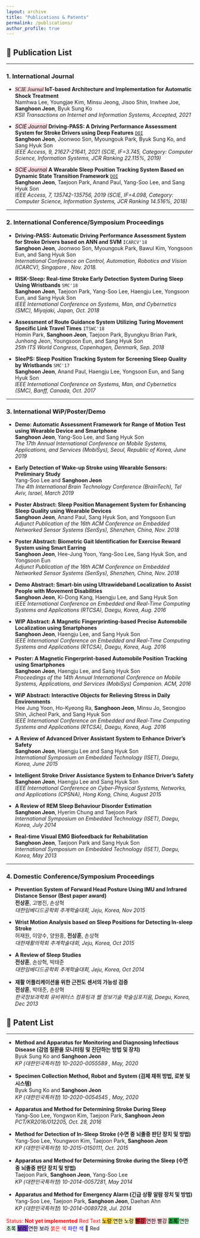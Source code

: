 ```yaml
---
layout: archive
title: "Publications & Patents"
permalink: /publications/
author_profile: true
---
```


## 📓 Publication List
***

### 1. International Journal

* <mark style='background-color: #ffdce0; font-style:italic; font-family:Bebas Neue'> SCIE Journal </mark> **IoT-based Architecture and Implementation for Automatic Shock Treatment** <br>
Namhwa Lee, Youngjae Kim, Minsu Jeong, Jisoo Shin, Inwhee Joe, **Sanghoon Jeon**, Byuk Sung Ko<br>
_KSII Transactions on Internet and Information Systems, Accepted, 2021_

* <mark style='background-color: #ffdce0'> _SCIE Journal_</mark>  **Driving-PASS: A Driving Performance Assessment System for Stroke Drivers using Deep Features**  [`DOI`](https://doi.org/10.1109/ACCESS.2021.3055870)<br>
**Sanghoon Jeon**, Joonwoo Son, Myoungouk Park, Byuk Sung Ko, and Sang Hyuk Son<br>
_IEEE Access, 9, 21627-21641, 2021 (SCIE, IF=3.745, Category: Computer Science, Information Systems, JCR Ranking  22.115%, 2019)_

* <mark style='background-color: #ffdce0'> _SCIE Journal_</mark>  **A Wearable Sleep Position Tracking System Based on Dynamic State Transition Framework**  [`DOI`](https://doi.org/10.1109/ACCESS.2019.2942608)<br>
**Sanghoon Jeon**, Taejoon Park, Anand Paul, Yang-Soo Lee, and Sang Hyuk Son<br>
_IEEE Access, 7, 135742-135756, 2019 (SCIE, IF=4.098, Category: Computer Science, Information Systems, JCR Ranking  14.516%, 2018)_


***
### 2. International Conference/Symposium Proceedings

* **Driving-PASS: Automatic Driving Performance Assessment System for Stroke Drivers based on ANN and SVM** `ICARCV'18`<br>
    **Sanghoon Jeon**, Joonwoo Son, Myoungouk Park, Bawul Kim, Yongsoon Eun, and Sang Hyuk Son<br>
    _International Conference on Control, Automation, Robotics and Vision  (ICARCV), Singapore , Nov. 2018._  

* **RISK-Sleep: Real-time Stroke Early Detection System During Sleep Using Wristbands** `SMC'18` <br>
**Sanghoon Jeon**, Taejoon Park, Yang-Soo Lee, Haengju Lee, Yongsoon Eun, and Sang Hyuk Son<br>
_IEEE International Conference on Systems, Man, and Cybernetics (SMC), Miyajaki, Japan, Oct. 2018_

* **Assessment of Route Guidance System Utilizing Turing Movement Specific Link Travel Times** `ITSWC'18`<br>
Homin Park, **Sanghoon Jeon**, Taejoon Park, Byungkyu Brian Park, Junhong Jeon, Youngsoon Eun, and Sang Hyuk Son<br>
_25th ITS World Congress, Copenhagen, Denmark, Sep. 2018_

* **SleePS: Sleep Position Tracking System for Screening Sleep Quality by Wristbands** `SMC'17` <br>
  **Sanghoon Jeon**, Anand Paul, Haengju Lee, Yongsoon Eun, and Sang Hyuk Son<br>
_IEEE International Conference on Systems, Man, and Cybernetics (SMC), Banff, Canada, Oct. 2017_

***
### 3. International WiP/Poster/Demo

* **Demo: Automatic Assessment Framework for Range of Motion Test using Wearable Device and Smartphone**<br>
 **Sanghoon Jeon**, Yang-Soo Lee, and Sang Hyuk Son<br>
 _The 17th Annual International Conference on Mobile Systems, Applications, and Services (MobiSys), Seoul, Republic of Korea, June 2019_

* **Early Detection of Wake-up Stroke using Wearable Sensors: Preliminary Study**<br>
Yang-Soo Lee and **Sanghoon Jeon**<br>
_The 4th International Brain Technology Conference (BrainTech), Tel Aviv, Israel, March 2019_

* **Poster Abstract: Sleep Position Management System for Enhancing Sleep Quality using Wearable Devices**<br>
**Sanghoon Jeon**, Anand Paul, Sang Hyuk Son, and Yongsoon Eun<br>
_Adjunct Publication of the 16th ACM Conference on Embedded Networked Sensor Systems (SenSys), Shenzhen, China, Nov. 2018_

* **Poster Abstract: Biometric Gait Identification for Exercise Reward System using Smart Earring**<br>
**Sanghoon Jeon**, Hee-Jung Yoon, Yang-Soo Lee, Sang Hyuk Son, and Yongsoon Eun<br>
_Adjunct Publication of the 16th ACM Conference on Embedded Networked Sensor Systems (SenSys), Shenzhen, China, Nov. 2018_

* **Demo Abstract: Smart-bin using Ultrawideband Localization to Assist People with Movement Disabilities**<br>
**Sanghoon Jeon**, Ki-Dong Kang, Haengju Lee, and Sang Hyuk Son<br>
_IEEE International Conference on Embedded and Real-Time Computing Systems and Applications (RTCSA), Daegu, Korea, Aug. 2016_

* **WIP Abstract: A Magnetic Fingerprinting-based Precise Automobile Localization using Smartphones**<br>
**Sanghoon Jeon**, Haengju Lee, and Sang Hyuk Son<br>
_IEEE International Conference on Embedded and Real-Time Computing Systems and Applications (RTCSA), Daegu, Korea, Aug. 2016_

* **Poster: A Magnetic Fingerprint-based Automobile Position Tracking using Smartphones**<br>
**Sanghoon Jeon**, Haengju Lee, and Sang Hyuk Son<br>
_Proceedings of the 14th Annual International Conference on Mobile Systems, Applications, and Services (MobiSys) Companion. ACM, 2016_

* **WiP Abstract: Interactive Objects for Relieving Stress in Daily Environments**<br>
Hee Jung Yoon, Ho-Kyeong Ra, **Sanghoon Jeon**, Minsu Jo, Seongjoo Shin, Jicheol Park, and Sang Hyuk Son<br>
_IEEE International Conference on Embedded and Real-Time Computing Systems and Applications (RTCSA), Daegu, Korea, Aug. 2016_

* **A Review of Advanced Driver Assistant System to Enhance Driver’s Safety**<br>
**Sanghoon Jeon**, Haengju Lee and Sang Hyuk Son<br>
_International Symposium on Embedded Technology (ISET), Daegu, Korea, June 2015_

* **Intelligent Stroke Driver Assistance System to Enhance Driver’s Safety**<br>
**Sanghoon Jeon**, Haengju Lee and Sang Hyuk Son<br>
_IEEE International Conference on Cyber-Physical Systems, Networks, and Applications (CPSNA), Hong Kong, China, August 2015_

* **A Review of REM Sleep Behaviour Disorder Estimation**<br>
**Sanghoon Jeon**, Hyerim Chung and Taejoon Park<br>
_International Symposium on Embedded Technology (ISET), Daegu, Korea, July 2014_

* **Real-time Visual EMG Biofeedback for Rehabilitation**<br>
**Sanghoon Jeon**, Taejoon Park and Sang Hyuk Son<br>
_International Symposium on Embedded Technology (ISET), Daegu, Korea, May 2013_

***
### 4. Domestic Conference/Symposium Proceedings

* **Prevention System of Forward Head Posture Using IMU and Infrared Distance Sensor (Best paper award)**<br>
**전상훈**, 고병진, 손상혁<br>
_대한임베디드공학회 추계학술대회, Jeju, Korea, Nov 2015_

* **Wrist Motion Analysis based on Sleep Positions for Detecting In-sleep Stroke**<br>
허재원, 이양수, 양원종, **전상훈**, 손상혁<br>
_대한재활의학회 추계학술대회, Jeju, Korea, Oct 2015_

* **A Review of Sleep Studies**<br>
**전상훈**, 손상혁, 박태준<br>
_대한임베디드공학회 추계학술대회, Jeju, Korea, Oct 2014_

* **재활 어플리케이션을 위한 근전도 센서의 가능성 검증**<br>
**전상훈**, 박태준, 손상혁<br>
_한국정보과학회 유비쿼터스 컴퓨팅과 웹 정보기술 학술심포지움, Daegu, Korea, Dec 2013_



## 📒 Patent List
***
* **Method and Apparatus for Monitoring and Diagnosing Infectious Disease (감염 질환을 모니터링 및 진단하는 방법 및 장치)**<br>
Byuk Sung Ko and **Sanghoon Jeon**<br>
_KP (대한민국특허청) 10-2020-0055589 , May, 2020_

* **Specimen Collection Method, Robot and System (검체 채취 방법, 로봇 및 시스템)**<br>
Byuk Sung Ko and **Sanghoon Jeon**<br>
_KP (대한민국특허청) 10-2020-0054545 , May, 2020_

* **Apparatus and Method for Determining Stroke During Sleep**<br>
Yang-Soo Lee, Yongwon Kim, Taejoon Park, **Sanghoon Jeon**<br>
_PCT/KR2016/012205, Oct. 28, 2016_

* **Method for Detection of In-Sleep Stroke (수면 중 뇌졸중 판단 장치 및 방법)**<br>
Yang-Soo Lee, Youngwon Kim, Taejoon Park, **Sanghoon Jeon**<br>
_KP (대한민국특허청) 10-2015-0150111, Oct. 2015_

* **Apparatus and Method for Determining Stroke during the Sleep (수면 중 뇌졸중 판단 장치 및 방법)**<br>
Taejoon Park, **Sanghoon Jeon**, Yang-Soo Lee<br>
_KP (대한민국특허청) 10-2014-0057281, May 2014_

* **Apparatus and Method for Emergency Alarm (긴급 상황 알람 장치 및 방법)**<br>
Yang-Soo Lee, Taejoon Park, **Sanghoon Jeon**, Daehan Ahn<br>
_KP (대한민국특허청) 10-2014-0089729, Jul. 2014_

<font color="red">Status: **Not yet implemented**</font>
<span style="color:red">Red Text</span>
<mark style='background-color: #ffd33d'> 노랑 </mark>
<mark style='background-color: #fff5b1'> 연한 노랑 </mark>
<mark style='background-color: #d73a48'> 빨강 </mark>
<mark style='background-color: #ffdce0'> 연한 빨강 </mark>
<mark style='background-color: #28a745'> 초록 </mark>
<mark style='background-color: #dcffe4'> 연한 초록 </mark>
<mark style='background-color: #6f42c1'> 보라 </mark>
<mark style='background-color: #f5f0ff'> 연한 보라 </mark>
<span style="color:red">붉은 색</span>
<span style="color:blue">파란 색</span>
🌮
<span data-color="red">Red</span>

